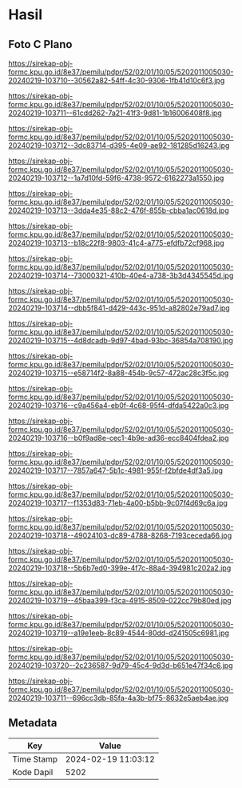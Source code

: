 # Hasil

## Foto C Plano

https://sirekap-obj-formc.kpu.go.id/8e37/pemilu/pdpr/52/02/01/10/05/5202011005030-20240219-103710--30562a82-54ff-4c30-9306-1fb41d10c6f3.jpg

https://sirekap-obj-formc.kpu.go.id/8e37/pemilu/pdpr/52/02/01/10/05/5202011005030-20240219-103711--61cdd262-7a21-41f3-9d81-1b16006408f8.jpg

https://sirekap-obj-formc.kpu.go.id/8e37/pemilu/pdpr/52/02/01/10/05/5202011005030-20240219-103712--3dc83714-d395-4e09-ae92-181285d16243.jpg

https://sirekap-obj-formc.kpu.go.id/8e37/pemilu/pdpr/52/02/01/10/05/5202011005030-20240219-103712--1a7d10fd-59f6-4738-9572-6162273a1550.jpg

https://sirekap-obj-formc.kpu.go.id/8e37/pemilu/pdpr/52/02/01/10/05/5202011005030-20240219-103713--3dda4e35-88c2-476f-855b-cbba1ac0618d.jpg

https://sirekap-obj-formc.kpu.go.id/8e37/pemilu/pdpr/52/02/01/10/05/5202011005030-20240219-103713--b18c22f8-9803-41c4-a775-efdfb72cf968.jpg

https://sirekap-obj-formc.kpu.go.id/8e37/pemilu/pdpr/52/02/01/10/05/5202011005030-20240219-103714--73000321-410b-40e4-a738-3b3d4345545d.jpg

https://sirekap-obj-formc.kpu.go.id/8e37/pemilu/pdpr/52/02/01/10/05/5202011005030-20240219-103714--dbb5f841-d429-443c-951d-a82802e79ad7.jpg

https://sirekap-obj-formc.kpu.go.id/8e37/pemilu/pdpr/52/02/01/10/05/5202011005030-20240219-103715--4d8dcadb-9d97-4bad-93bc-36854a708190.jpg

https://sirekap-obj-formc.kpu.go.id/8e37/pemilu/pdpr/52/02/01/10/05/5202011005030-20240219-103715--e58714f2-8a88-454b-9c57-472ac28c3f5c.jpg

https://sirekap-obj-formc.kpu.go.id/8e37/pemilu/pdpr/52/02/01/10/05/5202011005030-20240219-103716--c9a456a4-eb0f-4c68-95f4-dfda5422a0c3.jpg

https://sirekap-obj-formc.kpu.go.id/8e37/pemilu/pdpr/52/02/01/10/05/5202011005030-20240219-103716--b0f9ad8e-cec1-4b9e-ad36-ecc8404fdea2.jpg

https://sirekap-obj-formc.kpu.go.id/8e37/pemilu/pdpr/52/02/01/10/05/5202011005030-20240219-103717--7857a647-5b1c-4981-955f-f2bfde4df3a5.jpg

https://sirekap-obj-formc.kpu.go.id/8e37/pemilu/pdpr/52/02/01/10/05/5202011005030-20240219-103717--f1353d83-71eb-4a00-b5bb-9c07f4d69c6a.jpg

https://sirekap-obj-formc.kpu.go.id/8e37/pemilu/pdpr/52/02/01/10/05/5202011005030-20240219-103718--49024103-dc89-4788-8268-7193ceceda66.jpg

https://sirekap-obj-formc.kpu.go.id/8e37/pemilu/pdpr/52/02/01/10/05/5202011005030-20240219-103718--5b6b7ed0-399e-4f7c-88a4-394981c202a2.jpg

https://sirekap-obj-formc.kpu.go.id/8e37/pemilu/pdpr/52/02/01/10/05/5202011005030-20240219-103719--45baa399-f3ca-4915-8509-022cc79b80ed.jpg

https://sirekap-obj-formc.kpu.go.id/8e37/pemilu/pdpr/52/02/01/10/05/5202011005030-20240219-103719--a19e1eeb-8c89-4544-80dd-d241505c6981.jpg

https://sirekap-obj-formc.kpu.go.id/8e37/pemilu/pdpr/52/02/01/10/05/5202011005030-20240219-103720--2c236587-9d79-45c4-9d3d-b651e47f34c6.jpg

https://sirekap-obj-formc.kpu.go.id/8e37/pemilu/pdpr/52/02/01/10/05/5202011005030-20240219-103711--696cc3db-85fa-4a3b-bf75-8632e5aeb4ae.jpg


## Metadata

| Key        | Value               |
| ---------- | ------------------- |
| Time Stamp | 2024-02-19 11:03:12 |
| Kode Dapil | 5202                |



